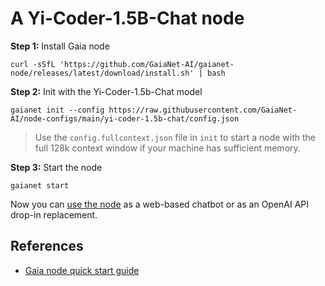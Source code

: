 # A Yi-Coder-1.5B-Chat node

**Step 1:** Install Gaia node

```
curl -sSfL 'https://github.com/GaiaNet-AI/gaianet-node/releases/latest/download/install.sh' | bash
```

**Step 2:** Init with the Yi-Coder-1.5b-Chat model

```
gaianet init --config https://raw.githubusercontent.com/GaiaNet-AI/node-configs/main/yi-coder-1.5b-chat/config.json
```

> Use the `config.fullcontext.json` file in `init` to start a node with the full 128k context window if your machine has sufficient memory.

**Step 3:** Start the node

```
gaianet start
```

Now you can [use the node](https://docs.gaianet.ai/user-guide/mynode) as a web-based chatbot or as an OpenAI API drop-in replacement.

## References

* [Gaia node quick start guide](https://docs.gaianet.ai/node-guide/quick-start)
